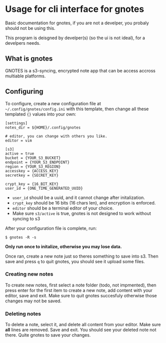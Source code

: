 # Usage for cli interface for gnotes

Basic documentation for gnotes, if you are not a develper, you probaly should
not be using this. 

This program is deisgned by develper(s) (so the ui is not ideal), for a develpers
needs.

## What is gnotes

GNOTES is a s3-syncing, encrypted note app that can be access accross multiable
platforms.

## Configuring

To configure, create a new configuration file at `~/.config/gnotes/config.ini`
with this template, then change all these templated `{}` values into your own:

```
[settings]
notes_dir = ${HOME}/.config/gnotes

# editor, you can change with others you like.
editor = vim

[s3]
active = true
bucket = {YOUR_S3_BUCKET}
endpoint = {YOUR_S3_ENDPOINT}
region = {YOUR_S3_REGION}
accesskey = {ACCESS_KEY}
secretkey = {SECRET_KEY}

crypt_key = {16_BIT_KEY}
user_id = {ONE_TIME_GENERATED_UUID}
```

* `user_id` should be a uuid, and it cannot change after initalization.
* `crypt_key` should be 16 bits (16 chars len), and encryption is enforced.
* `editor` should be a terminal editor of your choice.
* Make sure `s3/active` is true, gnotes is not designed to work without syncing to s3

After your configuration file is complete, run:

```
$ gnotes -R -s
```

**Only run once to initalize, otherwise you may lose data.**

Once ran, create a new note just so theres something to save into s3.
Then save and press `q` to quit gnotes, you should see it upload some
files.

### Creating new notes

To create new notes, first select a note folder (todo, not impmented), then
press enter for the first item to create a new note, add content with your
editor, save and exit. Make sure to quit gnotes succesfuly otherwise those
changes may not be saved.


### Deleting notes

To delete a note, select it, and delete all content from your editor. Make sure
**all** lines are removed. Save and exit. You should see your deleted note not
there. Quite gnotes to save your changes.


